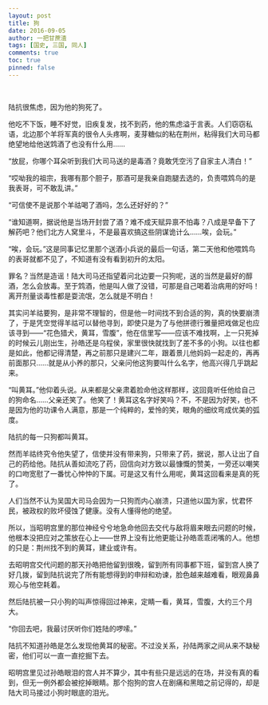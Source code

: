 ```yaml
---
layout: post
title: 狗
date: 2016-09-05
author: 一把甘蔗渣
tags: [国史, 三国, 同人]
comments: true
toc: true
pinned: false
---
```


<br/>

陆抗很焦虑，因为他的狗死了。

他吃不下饭，睡不好觉，旧疾复发，找不到药，他的焦虑溢于言表。人们窃窃私语，北边那个羊将军真的很令人头疼啊，麦芽糖似的粘在荆州，粘得我们大司马都绝望地给他送鸩酒了也没有什么用……

“放屁，你哪个耳朵听到我们大司马送的是毒酒？竟敢凭空污了自家主人清白！”

“哎呦我的祖宗，我哪有那个胆子，那酒可是我亲自跑腿去选的，负责喂鸩鸟的是我表哥，可不敢乱讲。”

“可信使不是说那个羊祜喝了酒吗，怎么还好好的？”

“谁知道啊，据说他是当场开封尝了酒？难不成天赋异禀不怕毒？八成是早备下了解药吧？他们北方人窝里斗，不是最喜欢搞这些阴谋诡计么……唉，会玩。”

“唉，会玩。”这是同事记忆里那个送酒小兵说的最后一句话，第二天他和他喂鸩鸟的表哥就都不见了，不知道有没有看到初升的太阳。

罪名？当然是造谣！陆大司马还指望着问北边要一只狗呢，送的当然是最好的醇酒，怎么会放毒。至于鸩酒，他是叫人做了没错，可那是自己喝着治病用的好吗！离开剂量谈毒性都是耍流氓，怎么就是不明白！

其实问羊祜要狗，是非常不理智的，但是他一时间找不到合适的狗，真的快要崩溃了，于是凭空觉得羊祜可以替他寻到，即使只是为了与他拼德行雅量把戏做足也应该寻到——“花色猎犬，黄耳，雪腹”，他在信里写——应该不难找啊，上一只死掉的时候云儿刚出生，孙皓还是乌程侯，家里很快就找到了差不多的小狗。以往也都是如此，他都记得清楚，再之前那只是建兴二年，跟着景儿他妈妈一起走的，再再前面那只……就是从小养的那只，父亲问他这狗要叫什么名字，他高兴得几乎跳起来。

“叫黄耳。”他仰着头说。从来都是父亲肃着脸命他这样那样，这回竟听任他给自己的狗命名……父亲还笑了。他笑了！黄耳这名字好笑吗？不，不是因为好笑，也不是因为他的功课令人满意，那是一个纯粹的，爱怜的笑，眼角的细纹弯成优美的弧度。

陆抗的每一只狗都叫黄耳。

然而羊祜终究令他失望了，信使并没有带来狗，只带来了药，据说，那人让出了自己的药给他。陆抗从善如流吃了药，回信向对方致以最慷慨的赞美，一旁还以嘲笑的口吻宽慰了一番忧心忡忡的下属。可是这又有什么用呢，黄耳这回看来是真的死了。

人们当然不认为吴国大司马会因为一只狗而内心崩溃，只道他以国为家，忧君怀民，被政权的败坏侵蚀了健康。没有人懂得他的绝望。

所以，当昭明宫里的那位神经兮兮地急命他回去交代与敌将眉来眼去问题的时候，他根本没把应对之策放在心上——世界上没有比他更能让孙皓乖乖闭嘴的人。他想的只是：荆州找不到的黄耳，建业或许有。

去昭明宫交代问题的那天孙皓把他留到很晚，留到所有同事都下班，留到宫人换了好几拨，留到陆抗说完了所有能想得到的申辩和劝谏，脸色越来越难看，眼观鼻鼻观心与他空耗着。

然后陆抗被一只小狗的叫声惊得回过神来，定睛一看，黄耳，雪腹，大约三个月大。

“你回去吧，我最讨厌听你们姓陆的啰嗦。”

陆抗不知道孙皓是怎么发现他黄耳的秘密。不过没关系，孙陆两家之间从来不缺秘密，他们可以一直一直挖掘下去。

昭明宫里见过孙皓眼泪的宫人并不算少，其中有些只是远远的在场，并没有真的看到，但无一例外都会被挖掉眼睛。那个抱狗的宫人在剧痛和黑暗之前记得的，却是陆大司马接过小狗时眼底的泪光。

<br/>
